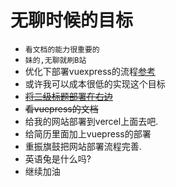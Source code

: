 # 无聊时候的目标
- `看文档的能力很重要的`
- `妹的,无聊就刷B站`
- 优化下部署vuexpress的流程[参考](https://www.bilibili.com/video/BV17G4y177YJ/?spm_id_from=333.337.search-card.all.click&vd_source=fa248929cbbce67cc8afaf2d6b210f14)
- 或许我可以成本很低的实现这个目标
- ~~[将二级标题部署在右边](https://www.cnblogs.com/dingshaohua/p/16618802.html)~~
- ~~看vuepress的文档~~
- 给我的网站部署到vercel上面去吧.
- 给简历里面加上vuepress的部署
- 重振旗鼓把网站部署流程完善.
- 英语兔是什么吗?
- 继续加油